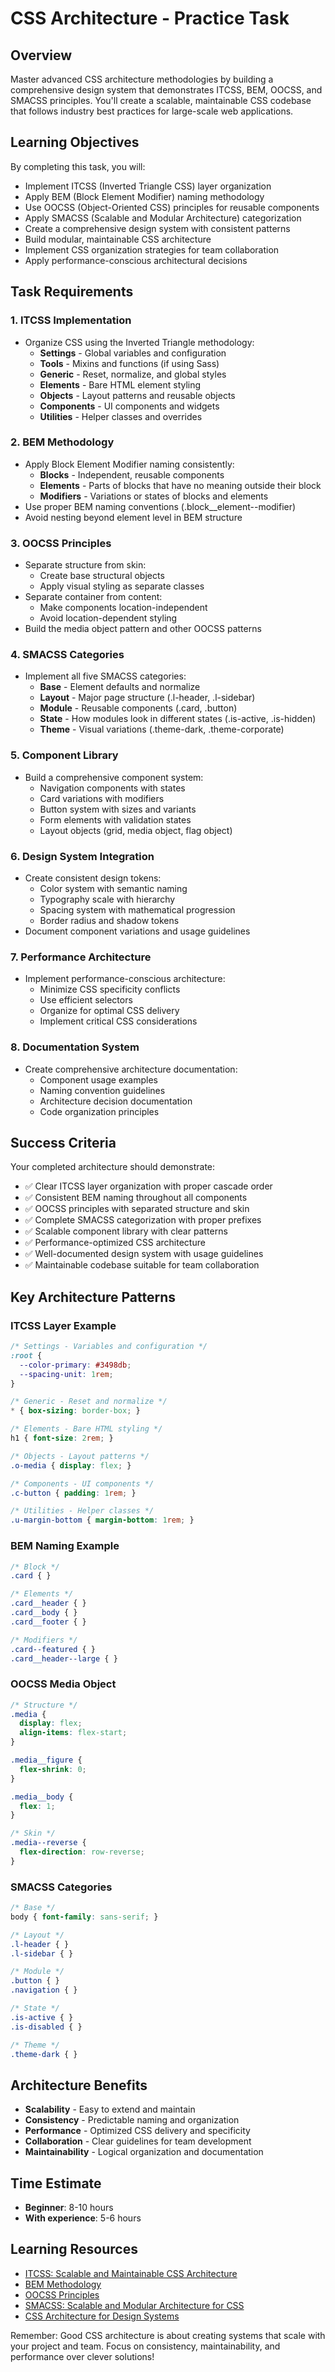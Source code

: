 # CSS Architecture - Practice Task

## Overview
Master advanced CSS architecture methodologies by building a comprehensive design system that demonstrates ITCSS, BEM, OOCSS, and SMACSS principles. You'll create a scalable, maintainable CSS codebase that follows industry best practices for large-scale web applications.

## Learning Objectives
By completing this task, you will:
- Implement ITCSS (Inverted Triangle CSS) layer organization
- Apply BEM (Block Element Modifier) naming methodology
- Use OOCSS (Object-Oriented CSS) principles for reusable components
- Apply SMACSS (Scalable and Modular Architecture) categorization
- Create a comprehensive design system with consistent patterns
- Build modular, maintainable CSS architecture
- Implement CSS organization strategies for team collaboration
- Apply performance-conscious architectural decisions

## Task Requirements

### 1. ITCSS Implementation
- Organize CSS using the Inverted Triangle methodology:
  - **Settings** - Global variables and configuration
  - **Tools** - Mixins and functions (if using Sass)
  - **Generic** - Reset, normalize, and global styles
  - **Elements** - Bare HTML element styling
  - **Objects** - Layout patterns and reusable objects
  - **Components** - UI components and widgets
  - **Utilities** - Helper classes and overrides

### 2. BEM Methodology
- Apply Block Element Modifier naming consistently:
  - **Blocks** - Independent, reusable components
  - **Elements** - Parts of blocks that have no meaning outside their block
  - **Modifiers** - Variations or states of blocks and elements
- Use proper BEM naming conventions (.block__element--modifier)
- Avoid nesting beyond element level in BEM structure

### 3. OOCSS Principles
- Separate structure from skin:
  - Create base structural objects
  - Apply visual styling as separate classes
- Separate container from content:
  - Make components location-independent
  - Avoid location-dependent styling
- Build the media object pattern and other OOCSS patterns

### 4. SMACSS Categories
- Implement all five SMACSS categories:
  - **Base** - Element defaults and normalize
  - **Layout** - Major page structure (.l-header, .l-sidebar)
  - **Module** - Reusable components (.card, .button)
  - **State** - How modules look in different states (.is-active, .is-hidden)
  - **Theme** - Visual variations (.theme-dark, .theme-corporate)

### 5. Component Library
- Build a comprehensive component system:
  - Navigation components with states
  - Card variations with modifiers
  - Button system with sizes and variants
  - Form elements with validation states
  - Layout objects (grid, media object, flag object)

### 6. Design System Integration
- Create consistent design tokens:
  - Color system with semantic naming
  - Typography scale with hierarchy
  - Spacing system with mathematical progression
  - Border radius and shadow tokens
- Document component variations and usage guidelines

### 7. Performance Architecture
- Implement performance-conscious architecture:
  - Minimize CSS specificity conflicts
  - Use efficient selectors
  - Organize for optimal CSS delivery
  - Implement critical CSS considerations

### 8. Documentation System
- Create comprehensive architecture documentation:
  - Component usage examples
  - Naming convention guidelines
  - Architecture decision documentation
  - Code organization principles

## Success Criteria
Your completed architecture should demonstrate:
- ✅ Clear ITCSS layer organization with proper cascade order
- ✅ Consistent BEM naming throughout all components
- ✅ OOCSS principles with separated structure and skin
- ✅ Complete SMACSS categorization with proper prefixes
- ✅ Scalable component library with clear patterns
- ✅ Performance-optimized CSS architecture
- ✅ Well-documented design system with usage guidelines
- ✅ Maintainable codebase suitable for team collaboration

## Key Architecture Patterns

### ITCSS Layer Example
```css
/* Settings - Variables and configuration */
:root {
  --color-primary: #3498db;
  --spacing-unit: 1rem;
}

/* Generic - Reset and normalize */
* { box-sizing: border-box; }

/* Elements - Bare HTML styling */
h1 { font-size: 2rem; }

/* Objects - Layout patterns */
.o-media { display: flex; }

/* Components - UI components */
.c-button { padding: 1rem; }

/* Utilities - Helper classes */
.u-margin-bottom { margin-bottom: 1rem; }
```

### BEM Naming Example
```css
/* Block */
.card { }

/* Elements */
.card__header { }
.card__body { }
.card__footer { }

/* Modifiers */
.card--featured { }
.card__header--large { }
```

### OOCSS Media Object
```css
/* Structure */
.media {
  display: flex;
  align-items: flex-start;
}

.media__figure {
  flex-shrink: 0;
}

.media__body {
  flex: 1;
}

/* Skin */
.media--reverse {
  flex-direction: row-reverse;
}
```

### SMACSS Categories
```css
/* Base */
body { font-family: sans-serif; }

/* Layout */
.l-header { }
.l-sidebar { }

/* Module */
.button { }
.navigation { }

/* State */
.is-active { }
.is-disabled { }

/* Theme */
.theme-dark { }
```

## Architecture Benefits
- **Scalability** - Easy to extend and maintain
- **Consistency** - Predictable naming and organization
- **Performance** - Optimized CSS delivery and specificity
- **Collaboration** - Clear guidelines for team development
- **Maintainability** - Logical organization and documentation

## Time Estimate
- **Beginner**: 8-10 hours
- **With experience**: 5-6 hours

## Learning Resources
- [ITCSS: Scalable and Maintainable CSS Architecture](https://www.xfive.co/blog/itcss-scalable-maintainable-css-architecture/)
- [BEM Methodology](https://en.bem.info/methodology/)
- [OOCSS Principles](https://github.com/stubbornella/oocss/wiki)
- [SMACSS: Scalable and Modular Architecture for CSS](http://smacss.com/)
- [CSS Architecture for Design Systems](https://bradfrost.com/blog/post/css-architecture-for-design-systems/)

Remember: Good CSS architecture is about creating systems that scale with your project and team. Focus on consistency, maintainability, and performance over clever solutions!
